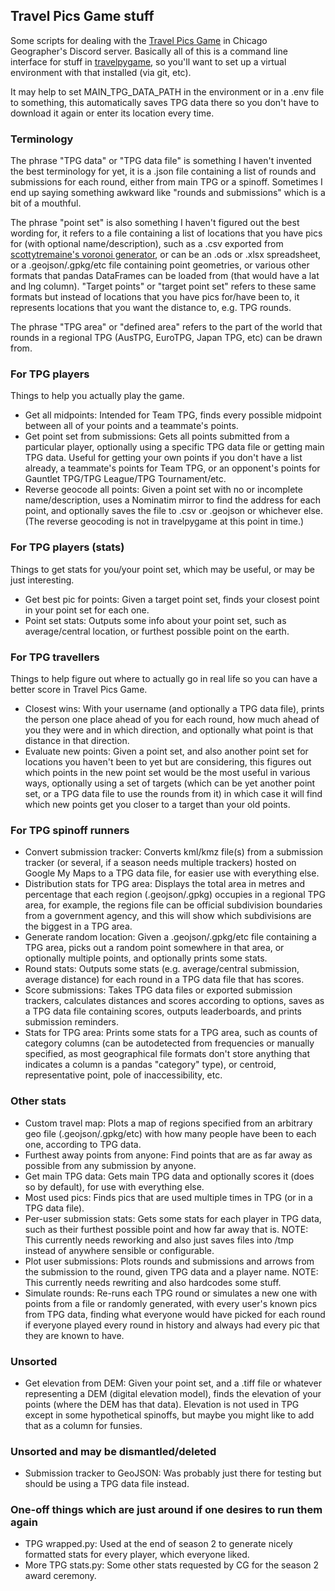 ## Travel Pics Game stuff

Some scripts for dealing with the [Travel Pics Game](https://tinyurl.com/tpgrulesfaq) in Chicago Geographer's Discord server. Basically all of this is a command line interface for stuff in [travelpygame](https://github.com/Miss-Inputs/travelpygame/tree/main), so you'll want to set up a virtual environment with that installed (via git, etc).

It may help to set MAIN_TPG_DATA_PATH in the environment or in a .env file to something, this automatically saves TPG data there so you don't have to download it again or enter its location every time.

### Terminology

The phrase "TPG data" or "TPG data file" is something I haven't invented the best terminology for yet, it is a .json file containing a list of rounds and submissions for each round, either from main TPG or a spinoff. Sometimes I end up saying something awkward like "rounds and submissions" which is a bit of a mouthful.

The phrase "point set" is also something I haven't figured out the best wording for, it refers to a file containing a list of locations that you have pics for (with optional name/description), such as a .csv exported from [scottytremaine's voronoi generator](https://tpg.scottytremaine.uk/), or can be an .ods or .xlsx spreadsheet, or a .geojson/.gpkg/etc file containing point geometries, or various other formats that pandas DataFrames can be loaded from (that would have a lat and lng column). "Target points" or "target point set" refers to these same formats but instead of locations that you have pics for/have been to, it represents locations that you want the distance to, e.g. TPG rounds.

The phrase "TPG area" or "defined area" refers to the part of the world that rounds in a regional TPG (AusTPG, EuroTPG, Japan TPG, etc) can be drawn from.

### For TPG players

Things to help you actually play the game.

- Get all midpoints: Intended for Team TPG, finds every possible midpoint between all of your points and a teammate's points.
- Get point set from submissions: Gets all points submitted from a particular player, optionally using a specific TPG data file or getting main TPG data. Useful for getting your own points if you don't have a list already, a teammate's points for Team TPG, or an opponent's points for Gauntlet TPG/TPG League/TPG Tournament/etc.
- Reverse geocode all points: Given a point set with no or incomplete name/description, uses a Nominatim mirror to find the address for each point, and optionally saves the file to .csv or .geojson or whichever else. (The reverse geocoding is not in travelpygame at this point in time.)

### For TPG players (stats)

Things to get stats for you/your point set, which may be useful, or may be just interesting.

- Get best pic for points: Given a target point set, finds your closest point in your point set for each one.
- Point set stats: Outputs some info about your point set, such as average/central location, or furthest possible point on the earth.

### For TPG travellers

Things to help figure out where to actually go in real life so you can have a better score in Travel Pics Game.

- Closest wins: With your username (and optionally a TPG data file), prints the person one place ahead of you for each round, how much ahead of you they were and in which direction, and optionally what point is that distance in that direction.
- Evaluate new points: Given a point set, and also another point set for locations you haven't been to yet but are considering, this figures out which points in the new point set would be the most useful in various ways, optionally using a set of targets (which can be yet another point set, or a TPG data file to use the rounds from it) in which case it will find which new points get you closer to a target than your old points.

### For TPG spinoff runners

- Convert submission tracker: Converts kml/kmz file(s) from a submission tracker (or several, if a season needs multiple trackers) hosted on Google My Maps to a TPG data file, for easier use with everything else.
- Distribution stats for TPG area: Displays the total area in metres and percentage that each region (.geojson/.gpkg) occupies in a regional TPG area, for example, the regions file can be official subdivision boundaries from a government agency, and this will show which subdivisions are the biggest in a TPG area.
- Generate random location: Given a .geojson/.gpkg/etc file containing a TPG area, picks out a random point somewhere in that area, or optionally multiple points, and optionally prints some stats.
- Round stats: Outputs some stats (e.g. average/central submission, average distance) for each round in a TPG data file that has scores.
- Score submissions: Takes TPG data files or exported submission trackers, calculates distances and scores according to options, saves as a TPG data file containing scores, outputs leaderboards, and prints submission reminders.
- Stats for TPG area: Prints some stats for a TPG area, such as counts of category columns (can be autodetected from frequencies or manually specified, as most geographical file formats don't store anything that indicates a column is a pandas "category" type), or centroid, representative point, pole of inaccessibility, etc.

### Other stats

- Custom travel map: Plots a map of regions specified from an arbitrary geo file (.geojson/.gpkg/etc) with how many people have been to each one, according to TPG data.
- Furthest away points from anyone: Find points that are as far away as possible from any submission by anyone.
- Get main TPG data: Gets main TPG data and optionally scores it (does so by default), for use with everything else.
- Most used pics: Finds pics that are used multiple times in TPG (or in a TPG data file).
- Per-user submission stats: Gets some stats for each player in TPG data, such as their furthest possible point and how far away that is. NOTE: This currently needs reworking and also just saves files into /tmp instead of anywhere sensible or configurable.
- Plot user submissions: Plots rounds and submissions and arrows from the submission to the round, given TPG data and a player name. NOTE: This currently needs rewriting and also hardcodes some stuff.
- Simulate rounds: Re-runs each TPG round or simulates a new one with points from a file or randomly generated, with every user's known pics from TPG data, finding what everyone would have picked for each round if everyone played every round in history and always had every pic that they are known to have.

### Unsorted

- Get elevation from DEM: Given your point set, and a .tiff file or whatever representing a DEM (digital elevation model), finds the elevation of your points (where the DEM has that data). Elevation is not used in TPG except in some hypothetical spinoffs, but maybe you might like to add that as a column for funsies.

### Unsorted and may be dismantled/deleted

- Submission tracker to GeoJSON: Was probably just there for testing but should be using a TPG data file instead.

### One-off things which are just around if one desires to run them again

- TPG wrapped.py: Used at the end of season 2 to generate nicely formatted stats for every player, which everyone liked.
- More TPG stats.py: Some other stats requested by CG for the season 2 award ceremony.
